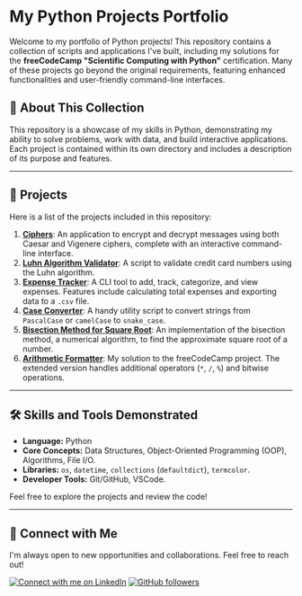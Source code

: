 # My Python Projects Portfolio

Welcome to my portfolio of Python projects! This repository contains a collection of scripts and applications I've built, including my solutions for the **freeCodeCamp "Scientific Computing with Python"** certification. Many of these projects go beyond the original requirements, featuring enhanced functionalities and user-friendly command-line interfaces.

## 🚀 About This Collection

This repository is a showcase of my skills in Python, demonstrating my ability to solve problems, work with data, and build interactive applications. Each project is contained within its own directory and includes a description of its purpose and features.

---

## 📂 Projects

Here is a list of the projects included in this repository:

1.  [**Ciphers**](./01_Ciphers/): An application to encrypt and decrypt messages using both Caesar and Vigenere ciphers, complete with an interactive command-line interface.
2.  [**Luhn Algorithm Validator**](./02_Luhn_Algorithm/): A script to validate credit card numbers using the Luhn algorithm.
3.  [**Expense Tracker**](./03_Expense_Tracker/): A CLI tool to add, track, categorize, and view expenses. Features include calculating total expenses and exporting data to a `.csv` file.
4.  [**Case Converter**](./04_Case_Converter/): A handy utility script to convert strings from `PascalCase` or `camelCase` to `snake_case`.
5.  [**Bisection Method for Square Root**](./05_Bisection_Method/): An implementation of the bisection method, a numerical algorithm, to find the approximate square root of a number.
6.  [**Arithmetic Formatter**](./06_Arithmetic_Formatter/): My solution to the freeCodeCamp project. The extended version handles additional operators (`*`, `/`, `%`) and bitwise operations.

---

## 🛠️ Skills and Tools Demonstrated

* **Language:** Python
* **Core Concepts:** Data Structures, Object-Oriented Programming (OOP), Algorithms, File I/O.
* **Libraries:** `os`, `datetime`, `collections` (`defaultdict`), `termcolor`.
* **Developer Tools:** Git/GitHub, VSCode.

Feel free to explore the projects and review the code!

---

## 🔗 Connect with Me

I'm always open to new opportunities and collaborations. Feel free to reach out!

<a href="https://www.linkedin.com/comm/mynetwork/discovery-see-all?usecase=PEOPLE_FOLLOWS&followMember=george-ezat"> <img alt="Connect with me on LinkedIn" title="Connect with me on LinkedIn" src="https://custom-icon-badges.demolab.com/badge/LinkedIn-Connect-blue?color=1f7daf&labelColor=0e76a8&style=for-the-badge&logo=linkedin-s&label=&logoColor=white"/></a>
<a href="https://github.com/george-ezat?tab=followers">
<img alt="GitHub followers" title="Follow me on GitHub" src="https://img.shields.io/github/followers/george-ezat?label=Follow&style=for-the-badge&logo=github&color=236ad3&cache_buster=2&labelColor=1155ba"/></a>